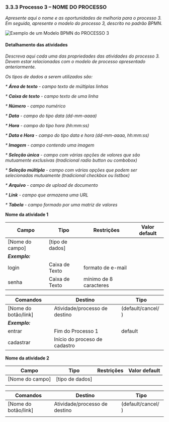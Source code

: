 ### 3.3.3 Processo 3 – NOME DO PROCESSO

_Apresente aqui o nome e as oportunidades de melhoria para o processo 3. 
Em seguida, apresente o modelo do processo 3, descrito no padrão BPMN._

![Exemplo de um Modelo BPMN do PROCESSO 3](./images/process.png "Modelo BPMN do Processo 3.")


#### Detalhamento das atividades

_Descreva aqui cada uma das propriedades das atividades do processo 3. 
Devem estar relacionadas com o modelo de processo apresentado anteriormente._

_Os tipos de dados a serem utilizados são:_

_* **Área de texto** - campo texto de múltiplas linhas_

_* **Caixa de texto** - campo texto de uma linha_

_* **Número** - campo numérico_

_* **Data** - campo do tipo data (dd-mm-aaaa)_

_* **Hora** - campo do tipo hora (hh:mm:ss)_

_* **Data e Hora** - campo do tipo data e hora (dd-mm-aaaa, hh:mm:ss)_

_* **Imagem** - campo contendo uma imagem_

_* **Seleção única** - campo com várias opções de valores que são mutuamente exclusivas (tradicional radio button ou combobox)_

_* **Seleção múltipla** - campo com várias opções que podem ser selecionadas mutuamente (tradicional checkbox ou listbox)_

_* **Arquivo** - campo de upload de documento_

_* **Link** - campo que armazena uma URL_

_* **Tabela** - campo formado por uma matriz de valores_

**Nome da atividade 1**

| **Campo**       | **Tipo**         | **Restrições** | **Valor default** |
| ---             | ---              | ---            | ---               |
| [Nome do campo] | [tipo de dados]  |                |                   |
| ***Exemplo:***  |                  |                |                   |
| login           | Caixa de Texto   | formato de e-mail |                |
| senha           | Caixa de Texto   | mínimo de 8 caracteres |           |

| **Comandos**         |  **Destino**                   | **Tipo** |
| ---                  | ---                            | ---               |
| [Nome do botão/link] | Atividade/processo de destino  | (default/cancel/  ) |
| ***Exemplo:***       |                                |                   |
| entrar               | Fim do Processo 1              | default           |
| cadastrar            | Início do proceso de cadastro  |                   |


**Nome da atividade 2**

| **Campo**       | **Tipo**         | **Restrições** | **Valor default** |
| ---             | ---              | ---            | ---               |
| [Nome do campo] | [tipo de dados]  |                |                   |
|                 |                  |                |                   |

| **Comandos**         |  **Destino**                   | **Tipo**          |
| ---                  | ---                            | ---               |
| [Nome do botão/link] | Atividade/processo de destino  | (default/cancel/  ) |
|                      |                                |                   |
